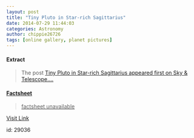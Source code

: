 ```yaml
---
layout: post
title: "Tiny Pluto in Star-rich Sagittarius"
date: 2014-07-29 11:44:03
categories: Astronomy
author: chippie26726
tags: [online gallery, planet pictures]
---
```



#### Extract
>The post <a rel="nofollow" href="http://www.skyandtelescope.com/online-gallery/tiny-pluto-in-star-rich-sagittarius/">Tiny Pluto in Star-rich Sagittarius appeared first on <a rel="nofollow" href="http://www.skyandtelescope.com">Sky &amp; Telescope....

#### Factsheet
>factsheet unavailable

[Visit Link](http://www.skyandtelescope.com/online-gallery/tiny-pluto-in-star-rich-sagittarius/)

id:   29036


